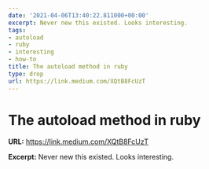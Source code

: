 ```yaml
---
date: '2021-04-06T13:40:22.811000+00:00'
excerpt: Never new this existed. Looks interesting.
tags:
- autoload
- ruby
- interesting
- how-to
title: The autoload method in ruby
type: drop
url: https://link.medium.com/XQtB8FcUzT
---
```


# The autoload method in ruby

**URL:** https://link.medium.com/XQtB8FcUzT

**Excerpt:** Never new this existed. Looks interesting.
